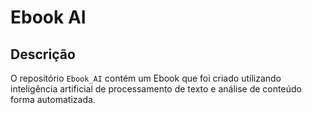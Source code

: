 # Ebook AI

## Descrição

O repositório `Ebook_AI` contém um Ebook que foi criado utilizando inteligência artificial de processamento de texto e análise de conteúdo forma automatizada.

